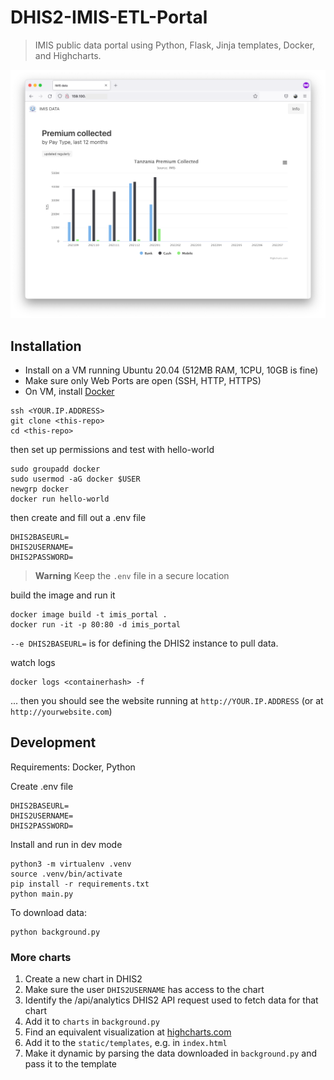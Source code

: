# DHIS2-IMIS-ETL-Portal

> IMIS public data portal using Python, Flask, Jinja templates, Docker, and Highcharts.

![screenshot](docs/screenshot.png)

## Installation

* Install on a VM running Ubuntu 20.04 (512MB RAM, 1CPU, 10GB is fine)
* Make sure only Web Ports are open (SSH, HTTP, HTTPS)
* On VM, install [Docker](https://docs.docker.com/engine/install/ubuntu/)

```
ssh <YOUR.IP.ADDRESS>
git clone <this-repo>
cd <this-repo>
```

then set up permissions and test with hello-world

```
sudo groupadd docker
sudo usermod -aG docker $USER
newgrp docker
docker run hello-world
```

then create and fill out a .env file

```
DHIS2BASEURL=
DHIS2USERNAME=
DHIS2PASSWORD=
```

> **Warning**
> Keep the `.env` file in a secure location

build the image and run it

```
docker image build -t imis_portal . 
docker run -it -p 80:80 -d imis_portal
```

`--e DHIS2BASEURL=` is for defining the DHIS2 instance to pull data.

watch logs

```
docker logs <containerhash> -f
```

... then you should see the website running at `http://YOUR.IP.ADDRESS` (or at `http://yourwebsite.com`)

## Development

Requirements: Docker, Python

Create .env file

```
DHIS2BASEURL=
DHIS2USERNAME=
DHIS2PASSWORD=
```

Install and run in dev mode

```
python3 -m virtualenv .venv
source .venv/bin/activate
pip install -r requirements.txt
python main.py
```

To download data:

```
python background.py
```

### More charts

1. Create a new chart in DHIS2
2. Make sure the user `DHIS2USERNAME` has access to the chart
3. Identify the /api/analytics DHIS2 API request used to fetch data for that chart
4. Add it to `charts` in `background.py`
5. Find an equivalent visualization at [highcharts.com](https://www.highcharts.com/demo)
6. Add it to the `static/templates`, e.g. in `index.html`
7. Make it dynamic by parsing the data downloaded in `background.py` and pass it to the template
